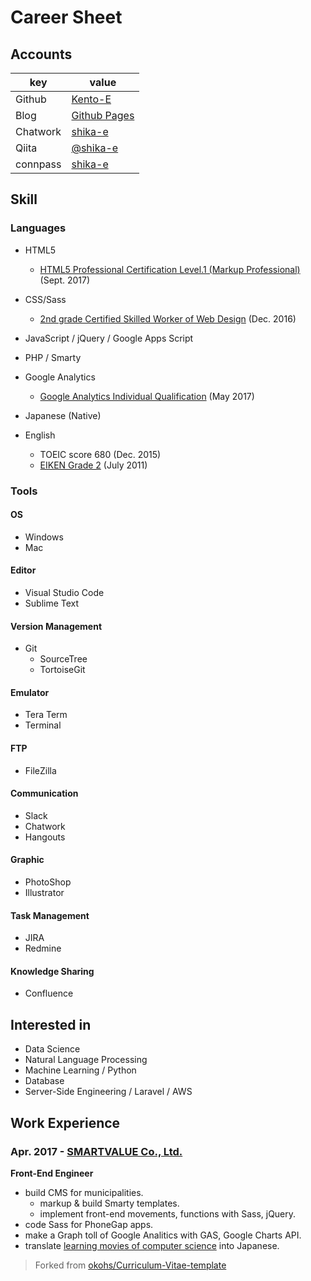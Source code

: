 # Career Sheet
## Accounts
|key|value|
|---|-----|
|Github|[Kento-E](https://github.com/Kento-E)|
|Blog|[Github Pages](https://kento-e.github.io/)|
|Chatwork|[shika-e](https://chatwork.com/shika-e/)|
|Qiita|[@shika-e](http://qiita.com/shika-e)|
|connpass|[shika-e](https://connpass.com/user/Kento-E/)|

## Skill
### Languages
- HTML5
  - [HTML5 Professional Certification Level.1 (Markup Professional)](https://html5exam.jp/outline/lv1_v2.html) (Sept. 2017)
- CSS/Sass
  - [2nd grade Certified Skilled Worker of Web Design](http://www.webdesign.gr.jp/) (Dec. 2016)
- JavaScript / jQuery / Google Apps Script
- PHP / Smarty
- Google Analytics
  - [Google Analytics Individual Qualification](https://support.google.com/partners/answer/6089738) (May 2017)

- Japanese (Native)
- English
  - TOEIC score 680 (Dec. 2015)
  - [EIKEN Grade 2](http://www.eiken.or.jp/eiken/) (July 2011)

### Tools
#### OS
- Windows
- Mac
#### Editor
- Visual Studio Code
- Sublime Text
#### Version Management
- Git
  - SourceTree
  - TortoiseGit
#### Emulator
- Tera Term
- Terminal
#### FTP
- FileZilla
#### Communication
- Slack
- Chatwork
- Hangouts
#### Graphic
- PhotoShop
- Illustrator
#### Task Management
- JIRA
- Redmine
#### Knowledge Sharing
- Confluence

## Interested in
- Data Science
- Natural Language Processing
- Machine Learning / Python
- Database
- Server-Side Engineering / Laravel / AWS

## Work Experience
### Apr. 2017 - [SMARTVALUE Co., Ltd.](https://www.smartvalue.ad.jp/)
**Front-End Engineer**
- build CMS for municipalities.
  - markup & build Smarty templates.
  - implement front-end movements, functions with Sass, jQuery.
- code Sass for PhoneGap apps.
- make a Graph toll of Google Analitics with GAS, Google Charts API.
- translate [learning movies of computer science](https://youtu.be/g1LC-nbnr34) into Japanese.
  
>Forked from [okohs/Curriculum-Vitae-template](https://github.com/okohs/Curriculum-Vitae-template)

